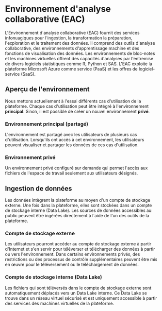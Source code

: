 # Environnement d'analyse collaborative (EAC)

L'Environnement d'analyse collaborative (EAC) fournit des services infonuagiques pour l'ingestion, la transformation la préparation, l'exploration et le traitement des données. Il comprend des outils d'analyse collaborative, des environnements d'apprentissage machine et des fonctions de visualisation des données. Les environnements de
bloc-notes et les machines virtuelles offrent des capacités d'analyses par l'entremise de divers logiciels statistiques comme R, Python et SAS. L'EAC exploite la plateforme Microsoft Azure comme service (PaaS) et les offres de logiciel-service (SaaS).

## Aperçu de l'environnement

Nous mettons actuellement à l'essai différents cas d'utilisation de la plateforme. Chaque cas d'utilisation peut être intégré à l'environnement **principal**. Sinon, il est possible de créer un nouvel environnement **privé**.

### Environnement principal (partagé)

L'environnement est partagé avec les utilisateurs de plusieurs cas d'utilisation. Lorsqu'ils ont accès à cet environnement, les utilisateurs peuvent visualiser et partager les données de ces cas
d'utilisation.

### Environnement privé

Un environnement privé configuré sur demande qui permet l'accès aux fichiers de l'espace de travail seulement aux utilisateurs désignés.

## Ingestion de données

Les données intègrent la plateforme au moyen d'un compte de stockage externe. Une fois dans la plateforme, elles sont stockées dans un compte
de stockage interne (Data Lake). Les sources de données accessibles au public peuvent être ingérées directement à l'aide de l'un des outils de
la plateforme.

### Compte de stockage externe

Les utilisateurs pourront accéder au compte de stockage externe à partir d'Internet et s'en servir pour téléverser et télécharger des données à
partir ou vers l'environnement. Dans certains environnements privés, des restrictions ou des processus de contrôle supplémentaires peuvent être
mis en œuvre pour le téléversement ou le téléchargement de données.

### Compte de stockage interne (Data Lake)

Les fichiers qui sont téléversés dans le compte de stockage externe sont automatiquement déplacés vers un Data Lake interne. Ce Data Lake se
trouve dans un réseau virtuel sécurisé et est uniquement accessible à partir des services des machines virtuelles de la plateforme.
